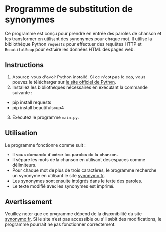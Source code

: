 # Programme de substitution de synonymes

Ce programme est conçu pour prendre en entrée des paroles de chanson et les transformer en utilisant des synonymes pour chaque mot. Il utilise la bibliothèque Python `requests` pour effectuer des requêtes HTTP et `BeautifulSoup` pour extraire les données HTML des pages web.

## Instructions

1. Assurez-vous d'avoir Python installé. Si ce n'est pas le cas, vous pouvez le télécharger sur [le site officiel de Python](https://www.python.org/downloads/).
2. Installez les bibliothèques nécessaires en exécutant la commande suivante :
  - pip install requests
  - pip install beautifulsoup4

3. Exécutez le programme `main.py`.

## Utilisation

Le programme fonctionne comme suit :

- Il vous demande d'entrer les paroles de la chanson.
- Il sépare les mots de la chanson en utilisant des espaces comme délimiteurs.
- Pour chaque mot de plus de trois caractères, le programme recherche un synonyme en utilisant le site [synonymo.fr](https://www.synonymo.fr/).
- Les synonymes sont ensuite intégrés dans le texte des paroles.
- Le texte modifié avec les synonymes est imprimé.

## Avertissement

Veuillez noter que ce programme dépend de la disponibilité du site [synonymo.fr](https://www.synonymo.fr/). Si le site n'est pas accessible ou s'il subit des modifications, le programme pourrait ne pas fonctionner correctement.
